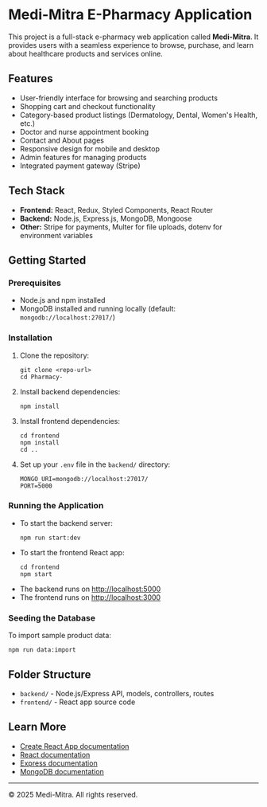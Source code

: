# Medi-Mitra E-Pharmacy Application

This project is a full-stack e-pharmacy web application called **Medi-Mitra**. It provides users with a seamless experience to browse, purchase, and learn about healthcare products and services online.

## Features
- User-friendly interface for browsing and searching products
- Shopping cart and checkout functionality
- Category-based product listings (Dermatology, Dental, Women's Health, etc.)
- Doctor and nurse appointment booking
- Contact and About pages
- Responsive design for mobile and desktop
- Admin features for managing products
- Integrated payment gateway (Stripe)

## Tech Stack
- **Frontend:** React, Redux, Styled Components, React Router
- **Backend:** Node.js, Express.js, MongoDB, Mongoose
- **Other:** Stripe for payments, Multer for file uploads, dotenv for environment variables

## Getting Started

### Prerequisites
- Node.js and npm installed
- MongoDB installed and running locally (default: `mongodb://localhost:27017/`)

### Installation
1. Clone the repository:
   ```
   git clone <repo-url>
   cd Pharmacy-
   ```
2. Install backend dependencies:
   ```
   npm install
   ```
3. Install frontend dependencies:
   ```
   cd frontend
   npm install
   cd ..
   ```
4. Set up your `.env` file in the `backend/` directory:
   ```
   MONGO_URI=mongodb://localhost:27017/
   PORT=5000
   ```

### Running the Application
- To start the backend server:
  ```
  npm run start:dev
  ```
- To start the frontend React app:
  ```
  cd frontend
  npm start
  ```
- The backend runs on [http://localhost:5000](http://localhost:5000)
- The frontend runs on [http://localhost:3000](http://localhost:3000)

### Seeding the Database
To import sample product data:
```
npm run data:import
```

## Folder Structure
- `backend/` - Node.js/Express API, models, controllers, routes
- `frontend/` - React app source code

## Learn More
- [Create React App documentation](https://facebook.github.io/create-react-app/docs/getting-started)
- [React documentation](https://reactjs.org/)
- [Express documentation](https://expressjs.com/)
- [MongoDB documentation](https://docs.mongodb.com/)

---

© 2025 Medi-Mitra. All rights reserved.
